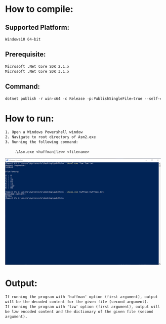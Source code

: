 ﻿# How to compile:
## Supported Platform:
    Windows10 64-bit
## Prerequisite:
    Microsoft .Net Core SDK 2.1.x
    Microsoft .Net Core SDK 3.1.x
## Command: 
```powershell
dotnet publish -r win-x64 -c Release -p:PublishSingleFile=true --self-contained true
```

# How to run:
    1. Open a Windows Powershell window
    2. Navigate to root directory of Asm2.exe
    3. Running the following command:

        .\Asm.exe <huffman|lzw> <filename>
        
    

![alt text](./example.png)

# Output:
    If running the program with 'huffman' option (first argument), output will be the decoded content for the given file (second argument).
    If running the program with 'lzw' option (first argument), output will be lzw encoded content and the dictionary of the given file (second argument).